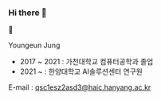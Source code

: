 ### Hi there 👋

<!--
**ye970/ye970** is a ✨ _special_ ✨ repository because its `README.md` (this file) appears on your GitHub profile.

Here are some ideas to get you started:

--> 🌱

Youngeun Jung

- 2017 ~ 2021 : 가천대학교 컴퓨터공학과 졸업
- 2021 ~ : 한양대학교 AI솔루션센터 연구원

E-mail : qsc1esz2asd3@haic.hanyang.ac.kr
